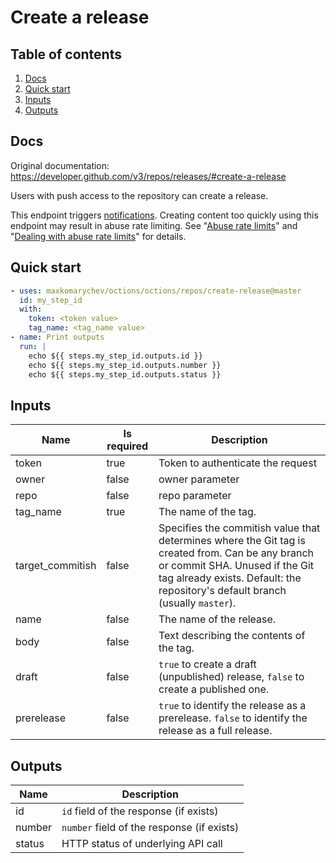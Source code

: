 # Create a release

## Table of contents

1. [Docs](#docs)
1. [Quick start](#quick-start)
1. [Inputs](#inputs)
1. [Outputs](#outputs)

<a name="quick-start" ></a>
## Docs

Original documentation: https://developer.github.com/v3/repos/releases/#create-a-release

Users with push access to the repository can create a release.

This endpoint triggers [notifications](https://help.github.com/articles/about-notifications/). Creating content too quickly using this endpoint may result in abuse rate limiting. See "[Abuse rate limits](https://developer.github.com/v3/#abuse-rate-limits)" and "[Dealing with abuse rate limits](https://developer.github.com/v3/guides/best-practices-for-integrators/#dealing-with-abuse-rate-limits)" for details.


<a name="quick start" ></a>
## Quick start

```yaml
- uses: maxkomarychev/octions/octions/repos/create-release@master
  id: my_step_id
  with:
    token: <token value>
    tag_name: <tag_name value>
- name: Print outputs
  run: |
    echo ${{ steps.my_step_id.outputs.id }}
    echo ${{ steps.my_step_id.outputs.number }}
    echo ${{ steps.my_step_id.outputs.status }}
```


<a name="inputs" ></a>
## Inputs

| Name | Is required | Description |
|---|---|---|
|token|true|Token to authenticate the request
|owner|false|owner parameter
|repo|false|repo parameter
|tag_name|true|The name of the tag.
|target_commitish|false|Specifies the commitish value that determines where the Git tag is created from. Can be any branch or commit SHA. Unused if the Git tag already exists. Default: the repository's default branch (usually `master`).
|name|false|The name of the release.
|body|false|Text describing the contents of the tag.
|draft|false|`true` to create a draft (unpublished) release, `false` to create a published one.
|prerelease|false|`true` to identify the release as a prerelease. `false` to identify the release as a full release.

<a name="outputs" ></a>
## Outputs

| Name | Description |
|---|---|
|id|`id` field of the response (if exists)|
|number|`number` field of the response (if exists)|
|status|HTTP status of underlying API call|


